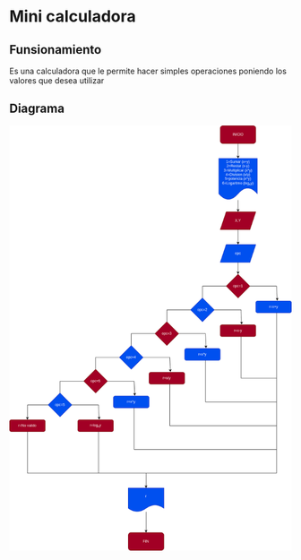# Mini calculadora

## Funsionamiento
Es una calculadora que le permite hacer simples operaciones poniendo los valores que desea utilizar

## Diagrama

![""](diagramasoto.png)